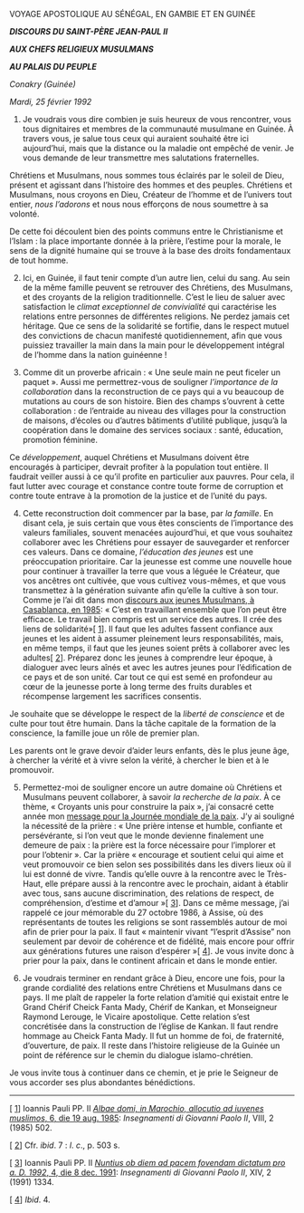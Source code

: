 VOYAGE APOSTOLIQUE AU SÉNÉGAL, EN GAMBIE ET EN GUINÉE

***DISCOURS DU SAINT-PÈRE JEAN-PAUL II***

***AUX CHEFS RELIGIEUX MUSULMANS***

***AU PALAIS DU PEUPLE***

*Conakry (Guinée)*

*Mardi, 25 février 1992*

1. Je voudrais vous dire combien je suis heureux de vous rencontrer, vous tous dignitaires et membres de la communauté musulmane en Guinée. À travers vous, je salue tous ceux qui auraient souhaité être ici aujourd’hui, mais que la distance ou la maladie ont empêché de venir. Je vous demande de leur transmettre mes salutations fraternelles.

Chrétiens et Musulmans, nous sommes tous éclairés par le soleil de Dieu, présent et agissant dans l’histoire des hommes et des peuples. Chrétiens et Musulmans, nous croyons en Dieu, Créateur de l’homme et de l’univers tout entier, *nous l’adorons* et nous nous efforçons de nous soumettre à sa volonté.

De cette foi découlent bien des points communs entre le Christianisme et l’Islam : la place importante donnée à la prière, l’estime pour la morale, le sens de la dignité humaine qui se trouve à la base des droits fondamentaux de tout homme.

2. Ici, en Guinée, il faut tenir compte d’un autre lien, celui du sang. Au sein de la même famille peuvent se retrouver des Chrétiens, des Musulmans, et des croyants de la religion traditionnelle. C’est le lieu de saluer avec satisfaction le *climat exceptionnel de convivialité* qui caractérise les relations entre personnes de différentes religions. Ne perdez jamais cet héritage. Que ce sens de la solidarité se fortifie, dans le respect mutuel des convictions de chacun manifesté quotidiennement, afin que vous puissiez travailler la main dans la main pour le développement intégral de l’homme dans la nation guinéenne !

3. Comme dit un proverbe africain : « Une seule main ne peut ficeler un paquet ». Aussi me permettrez-vous de souligner *l’importance de la collaboration* dans la reconstruction de ce pays qui a vu beaucoup de mutations au cours de son histoire. Bien des champs s’ouvrent à cette collaboration : de l’entraide au niveau des villages pour la construction de maisons, d’écoles ou d’autres bâtiments d’utilité publique, jusqu’à la coopération dans le domaine des services sociaux : santé, éducation, promotion féminine.

Ce *développement*, auquel Chrétiens et Musulmans doivent être encouragés à participer, devrait profiter à la population tout entière. Il faudrait veiller aussi à ce qu’il profite en particulier aux pauvres. Pour cela, il faut lutter avec courage et constance contre toute forme de corruption et contre toute entrave à la promotion de la justice et de l’unité du pays.

4. Cette reconstruction doit commencer par la base, par *la famille*. En disant cela, je suis certain que vous êtes conscients de l’importance des valeurs familiales, souvent menacées aujourd’hui, et que vous souhaitez collaborer avec les Chrétiens pour essayer de sauvegarder et renforcer ces valeurs. Dans ce domaine, *l’éducation des jeunes* est une préoccupation prioritaire. Car la jeunesse est comme une nouvelle houe pour continuer à travailler la terre que vous a léguée le Créateur, que vos ancêtres ont cultivée, que vous cultivez vous-mêmes, et que vous transmettez à la génération suivante afin qu’elle la cultive à son tour. Comme je l’ai dit dans mon [discours aux jeunes Musulmans, à Casablanca, en 1985](http://www.vatican.va/holy_father/john_paul_ii/speeches/1985/august/documents/hf_jp-ii_spe_19850819_giovani-stadio-casablanca_fr.html): « C’est en travaillant ensemble que l’on peut être efficace. Le travail bien compris est un service des autres. Il crée des liens de solidarité»[ [1](#_ftn1 "")]. Il faut que les adultes fassent confiance aux jeunes et les aident à assumer pleinement leurs responsabilités, mais, en même temps, il faut que les jeunes soient prêts à collaborer avec les adultes[ [2](#_ftn2 "")]. Préparez donc les jeunes à comprendre leur époque, à dialoguer avec leurs aînés et avec les autres jeunes pour l’édification de ce pays et de son unité. Car tout ce qui est semé en profondeur au cœur de la jeunesse porte à long terme des fruits durables et récompense largement les sacrifices consentis.

Je souhaite que se développe le respect de la *liberté de conscience* et de culte pour tout être humain. Dans la tâche capitale de la formation de la conscience, la famille joue un rôle de premier plan.

Les parents ont le grave devoir d’aider leurs enfants, dès le plus jeune âge, à chercher la vérité et à vivre selon la vérité, à chercher le bien et à le promouvoir.

5. Permettez-moi de souligner encore un autre domaine où Chrétiens et Musulmans peuvent collaborer, à savoir *la recherche de la paix*. À ce thème, « Croyants unis pour construire la paix », j’ai consacré cette année mon [message pour la Journée mondiale de la paix](http://www.vatican.va/holy_father/john_paul_ii/messages/peace/documents/hf_jp-ii_mes_08121991_xxv-world-day-for-peace_fr.html). J’y ai souligné la nécessité de la prière : « Une prière intense et humble, confiante et persévérante, si l’on veut que le monde devienne finalement une demeure de paix : la prière est la force nécessaire pour l’implorer et pour l’obtenir ». Car la prière « encourage et soutient celui qui aime et veut promouvoir ce bien selon ses possibilités dans les divers lieux où il lui est donné de vivre. Tandis qu’elle ouvre à la rencontre avec le Très-Haut, elle prépare aussi à la rencontre avec le prochain, aidant à établir avec tous, sans aucune discrimination, des relations de respect, de compréhension, d’estime et d’amour »[ [3](#_ftn3 "")]. Dans ce même message, j’ai rappelé ce jour mémorable du 27 octobre 1986, à Assise, où des représentants de toutes les religions se sont rassemblés autour de moi afin de prier pour la paix. Il faut « maintenir vivant “l’esprit d’Assise” non seulement par devoir de cohérence et de fidélité, mais encore pour offrir aux générations futures une raison d’espérer »[ [4](#_ftn4 "")]. Je vous invite donc à prier pour la paix, dans le continent africain et dans le monde entier.

6. Je voudrais terminer en rendant grâce à Dieu, encore une fois, pour la grande cordialité des relations entre Chrétiens et Musulmans dans ce pays. Il me plaît de rappeler la forte relation d’amitié qui existait entre le Grand Chérif Cheick Fanta Mady, Chérif de Kankan, et Monseigneur Raymond Lerouge, le Vicaire apostolique. Cette relation s’est concrétisée dans la construction de l’église de Kankan. Il faut rendre hommage au Cheick Fanta Mady. Il fut un homme de foi, de fraternité, d’ouverture, de paix. Il reste dans l’histoire religieuse de la Guinée un point de référence sur le chemin du dialogue islamo-chrétien.

Je vous invite tous à continuer dans ce chemin, et je prie le Seigneur de vous accorder ses plus abondantes bénédictions.

* * *

[ [1](#_ftnref1 "")] Ioannis Pauli PP. II [*Albae domi, in Marochio, allocutio ad iuvenes muslimos*, 6, die 19 aug. 1985](http://www.vatican.va/holy_father/john_paul_ii/speeches/1985/august/documents/hf_jp-ii_spe_19850819_giovani-stadio-casablanca_fr.html): *Insegnamenti di Giovanni Paolo II*, VIII, 2 (1985) 502.

[ [2](#_ftnref2 "")] Cfr. *ibid*. 7 : *l*. *c*., p. 503 s.

[ [3](#_ftnref3 "")] Ioannis Pauli PP. II [*Nuntius ob diem ad pacem fovendam dictatum pro a. D. 1992*, 4, die 8 dec. 1991](http://www.vatican.va/holy_father/john_paul_ii/messages/peace/documents/hf_jp-ii_mes_08121991_xxv-world-day-for-peace_fr.html): *Insegnamenti di Giovanni Paolo II*, XIV, 2 (1991) 1334.

[ [4](#_ftnref4 "")] *Ibid*. 4.